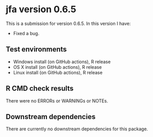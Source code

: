 # jfa version 0.6.5

This is a submission for version 0.6.5. In this version I have:

* Fixed a bug.

## Test environments

* Windows install (on GitHub actions), R release
* OS X install (on GitHub actions), R release
* Linux install (on GitHub actions), R release

## R CMD check results
There were no ERRORs or WARNINGs or NOTEs.

## Downstream dependencies
There are currently no downstream dependencies for this package.
